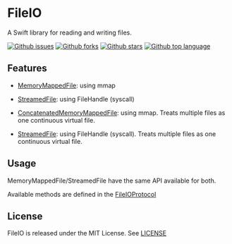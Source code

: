 # FileIO

A Swift library for reading and writing files.

<!-- # Badges -->

[![Github issues](https://img.shields.io/github/issues/p-x9/swift-fileio)](https://github.com/p-x9/swift-fileio/issues)
[![Github forks](https://img.shields.io/github/forks/p-x9/swift-fileio)](https://github.com/p-x9/swift-fileio/network/members)
[![Github stars](https://img.shields.io/github/stars/p-x9/swift-fileio)](https://github.com/p-x9/swift-fileio/stargazers)
[![Github top language](https://img.shields.io/github/languages/top/p-x9/swift-fileio)](https://github.com/p-x9/swift-fileio/)

## Features

- [MemoryMappedFile](./Sources/FileIO/MemoryMappedFile.swift): using mmap
- [StreamedFile](./Sources/FileIO/StreamedFile.swift): using FileHandle (syscall)

- [ConcatenatedMemoryMappedFile](./Sources/FileIO/ConcatenatedMemoryMappedFile.swift): using mmap. Treats multiple files as one continuous virtual file.
- [StreamedFile](./Sources/FileIO/ConcatenatedStreamedFile.swift): using FileHandle (syscall). Treats multiple files as one continuous virtual file.

## Usage

MemoryMappedFile/StreamedFile have the same API available for both.

Available methods are defined in the [FileIOProtocol](./Sources/FileIO/FileIO.swift)

## License

FileIO is released under the MIT License. See [LICENSE](./LICENSE)
